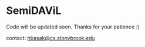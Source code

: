 # SemiDAViL

Code will be updated soon. Thanks for your patience :)

contact: hbasak@cs.stonybrook.edu

